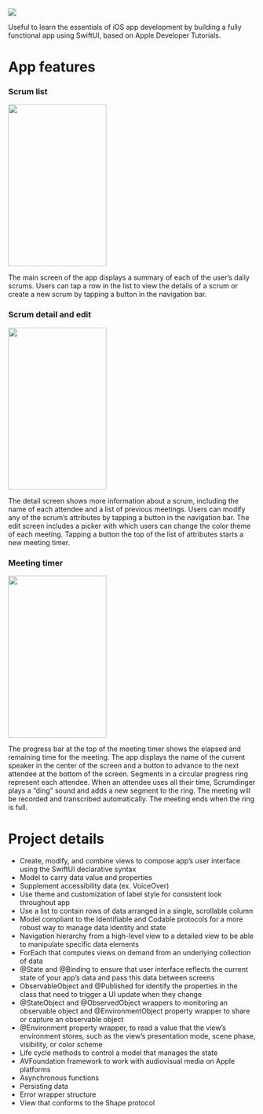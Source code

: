 <img src="https://github.com/lucaselvaggio/Scrumdinger/assets/102549254/4da2f015-c629-432f-a218-8a6768f40faa">

Useful to learn the essentials of iOS app development by building a fully functional app using SwiftUI, based on Apple Developer Tutorials.

# App features
### Scrum list
<img width="200" height="330" src="https://github.com/lucaselvaggio/Scrumdinger/assets/102549254/4b34677e-d361-410b-8380-a46c52d6860a">

The main screen of the app displays a summary of each of the user’s daily scrums. Users can tap a row in the list to view the details of a scrum or create a new scrum by tapping a button in the navigation bar.

### Scrum detail and edit
<img width="200" height="330" src="https://github.com/lucaselvaggio/Scrumdinger/assets/102549254/be1ad5dd-611d-4eb6-bdcb-07f60314a3c9">

The detail screen shows more information about a scrum, including the name of each attendee and a list of previous meetings. Users can modify any of the scrum’s attributes by tapping a button in the navigation bar. The edit screen includes a picker with which users can change the color theme of each meeting. Tapping a button the top of the list of attributes starts a new meeting timer.

### Meeting timer
<img width="200" height="330" src="https://github.com/lucaselvaggio/Scrumdinger/assets/102549254/6d096a68-9b4f-40cd-8cf2-c7651ae778cf">

The progress bar at the top of the meeting timer shows the elapsed and remaining time for the meeting. The app displays the name of the current speaker in the center of the screen and a button to advance to the next attendee at the bottom of the screen.
Segments in a circular progress ring represent each attendee. When an attendee uses all their time, Scrumdinger plays a “ding” sound and adds a new segment to the ring. The meeting will be recorded and transcribed automatically. The meeting ends when the ring is full.

# Project details
* Create, modify, and combine views to compose app’s user interface using the SwiftUI declarative syntax
* Model to carry data value and properties
* Supplement accessibility data (ex. VoiceOver)
* Use theme and customization of label style for consistent look throughout app
* Use a list to contain rows of data arranged in a single, scrollable column
* Model compliant to the Identifiable and Codable protocols for a more robust way to manage data identity and state
* Navigation hierarchy from a high-level view to a detailed view to be able to manipulate specific data elements
* ForEach that computes views on demand from an underlying collection of data
* @State and @Binding to ensure that user interface reflects the current state of your app’s data and pass this data between screens
* ObservableObject and @Published for identify the properties in the class that need to trigger a UI update when they change
* @StateObject and @ObservedObject wrappers to monitoring an observable object and @EnvironmentObject property wrapper to share or capture an observable object
* @Environment property wrapper, to read a value that the view’s environment stores, such as the view’s presentation mode, scene phase, visibility, or color scheme
* Life cycle methods to control a model that manages the state
* AVFoundation framework to work with audiovisual media on Apple platforms
* Asynchronous functions 
* Persisting data
* Error wrapper structure
* View that conforms to the Shape protocol
